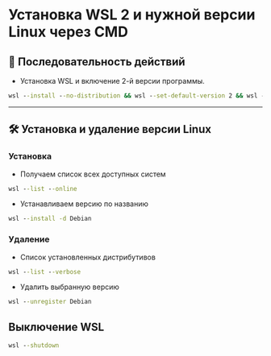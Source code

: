 # Установка WSL 2 и нужной версии Linux через CMD
## 🔧 Последовательность действий

- Установка WSL и включение 2-й версии программы.
```cmd
wsl --install --no-distribution && wsl --set-default-version 2 && wsl --list
```
---

## 🛠 Установка и удаление версии Linux
### Установка
- Получаем список всех доступных систем
```cmd
wsl --list --online
```

- Устанавливаем версию по названию
```cmd
wsl --install -d Debian
```

### Удаление
- Список установленных дистрибутивов
```cmd
wsl --list --verbose
```

- Удалить выбранную версию
```cmd
wsl --unregister Debian
```

## Выключение WSL
```cmd
wsl --shutdown
```
